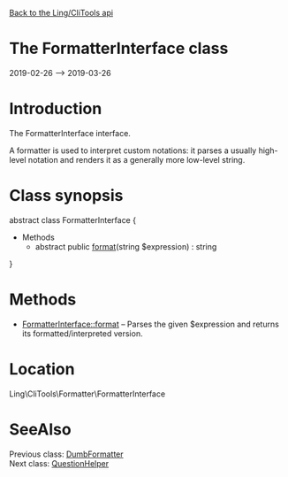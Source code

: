 [Back to the Ling/CliTools api](https://github.com/lingtalfi/CliTools/blob/master/doc/api/Ling/CliTools.md)



The FormatterInterface class
================
2019-02-26 --> 2019-03-26






Introduction
============

The FormatterInterface interface.

A formatter is used to interpret custom notations: it parses a usually high-level notation and renders it as a generally more low-level string.



Class synopsis
==============


abstract class <span class="pl-k">FormatterInterface</span>  {

- Methods
    - abstract public [format](https://github.com/lingtalfi/CliTools/blob/master/doc/api/Ling/CliTools/Formatter/FormatterInterface/format.md)(string $expression) : string

}






Methods
==============

- [FormatterInterface::format](https://github.com/lingtalfi/CliTools/blob/master/doc/api/Ling/CliTools/Formatter/FormatterInterface/format.md) &ndash; Parses the given $expression and returns its formatted/interpreted version.





Location
=============
Ling\CliTools\Formatter\FormatterInterface


SeeAlso
==============
Previous class: [DumbFormatter](https://github.com/lingtalfi/CliTools/blob/master/doc/api/Ling/CliTools/Formatter/DumbFormatter.md)<br>Next class: [QuestionHelper](https://github.com/lingtalfi/CliTools/blob/master/doc/api/Ling/CliTools/Helper/QuestionHelper.md)<br>
